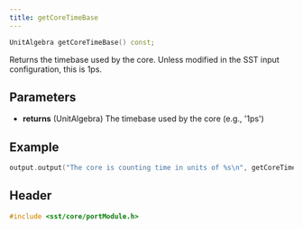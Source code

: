 ```yaml
---
title: getCoreTimeBase
---
```


```cpp
UnitAlgebra getCoreTimeBase() const;
```
Returns the timebase used by the core. Unless modified in the SST input configuration, this is 1ps.

## Parameters
* **returns** (UnitAlgebra) The timebase used by the core (e.g., '1ps')


## Example

<!--- SOURCE_CODE: None --->
```cpp
output.output("The core is counting time in units of %s\n", getCoreTimeBase().toStringBestSI().c_str());
```

## Header
```cpp
#include <sst/core/portModule.h>
```
